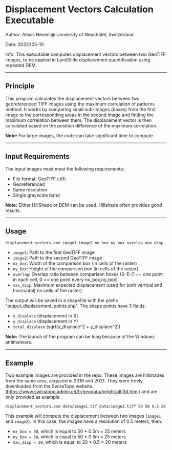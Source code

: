 # Displacement Vectors Calculation Executable

Author: Alexis Neven @ University of Neuchâtel, Switzerland

Date: 2022305-10

Info: This executable computes displacement vectors between two GeoTIFF images, to be applied in LandSlide displacement quantification using repeated DEM.

---

## Principle

This program calculates the displacement vectors between two georeferenced TIFF images using the maximum correlation of patterns method. It works by comparing small sub-images (boxes) from the first image to the corresponding areas in the second image and finding the maximum correlation between them. The displacement vector is then calculated based on the position difference of the maximum correlation.

**Note:** For large images, the code can take significant time to compute.

---

## Input Requirements

The input images must meet the following requirements:
- File format: GeoTIFF (.tif)
- Georeferenced
- Same resolution
- Single grayscale band

**Note:** Either HillShade or DEM can be used. Hillshade often provides good results.

---

## Usage

```displacement_vectors.exe image1 image2 nx_box ny_box overlap max_disp```

- `image1`: Path to the first GeoTIFF image
- `image2`: Path to the second GeoTIFF image
- `nx_box`: Width of the comparison box (in cells of the raster)
- `ny_box`: Height of the comparison box (in cells of the raster)
- `overlap`: Overlap ratio between comparison boxes (0-1) (1 == one point in each cell, 0 == one point every nx_box,ny_box)
- `max_disp`: Maximum expected displacement (used for both vertical and horizontal) (in cells of the raster)

The output will be saved in a shapefile with the prefix "output_displacement_points.shp". The shape points have 3 fields:
- `x_displace` (displacement in X)
- `y_displace` (displacement in Y)
- `total_displace` (sqrt(x_displace^2 + y_displace^2))

**Note:** The launch of the program can be long because of the Windows antimalware.

---

## Example

Two example images are provided in the repo. These images are hillshades from the same area, acquired in 2019 and 2021. They were freely downloaded from the SwissTopo website. (https://www.swisstopo.admin.ch/fr/geodata/height/alti3d.html) and are only provided as example

```displacement_vectors.exe data/image1.tif data/image2.tiff 50 50 0.5 20```

This example will compute the displacement between two images (`image1` and `image2`). In this case, the images have a resolution of 0.5 meters, then:

- `nx_box = 50`, which is equal to 50 * 0.5m = 25 meters
- `ny_box = 50`, which is equal to 50 * 0.5m = 25 meters
- `max_disp = 20`, which is equal to 20 * 0.5 = 20 meters
